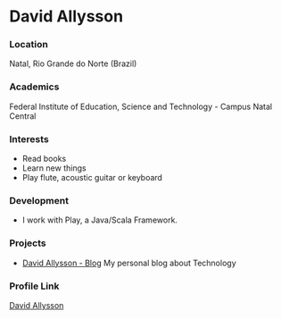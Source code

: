 # David Allysson

### Location

Natal, Rio Grande do Norte (Brazil)

### Academics

Federal Institute of Education, Science and Technology - Campus Natal Central

### Interests

- Read books
- Learn new things
- Play flute, acoustic guitar or keyboard

### Development

- I work with Play, a Java/Scala Framework.

### Projects

- [David Allysson - Blog](https://davidallysson.github.io) My personal blog about Technology

### Profile Link

[David Allysson](https://github.com/davidallysson)
